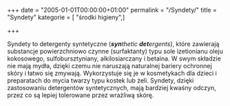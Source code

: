 +++
date = "2005-01-01T00:00:00+01:00"
permalink = "/Syndety/"
title = "Syndety"
kategorie = [ "środki higieny",]

+++

Syndety to detergenty syntetyczne (***syn**thetic **det**ergents*), które zawierają substancje powierzchniowo czynne (surfaktanty) typu sole izetionianu oleju kokosowego, sulfobursztyniany, alkilosiarczany i betaina. W swym składzie nie mają mydła, dzięki czemu nie naruszają naturalnej bariery ochronnej skóry i łatwo się zmywają. Wykorzystuje się je w kosmetykach dla dzieci i preparatach do mycia twarzy typu kostek lub żeli. Syndety, dzięki zastosowaniu detergentów syntetycznych, mają bardziej kwaśny odczyn, przez co są lepiej tolerowane przez wrażliwą skórę.
